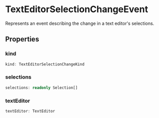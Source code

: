 # TextEditorSelectionChangeEvent

Represents an event describing the change in a text editor's selections.

## Properties

### kind

```typescript
kind: TextEditorSelectionChangeKind
```

### selections

```typescript
selections: readonly Selection[]
```

### textEditor

```typescript
textEditor: TextEditor
```

[TextEditor]: TextEditor.md
[TextEditorSelectionChangeKind]: TextEditorSelectionChangeKind.md
[Selection]: Selection.md
